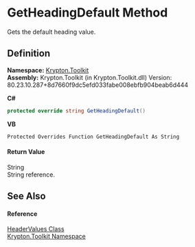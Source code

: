 # GetHeadingDefault Method


Gets the default heading value.



## Definition
**Namespace:** <a href="79d2eac2-21f4-54ff-7552-b20c33c30600.md">Krypton.Toolkit</a>  
**Assembly:** Krypton.Toolkit (in Krypton.Toolkit.dll) Version: 80.23.10.287+8d7660f9dc5efd033fabe008ebfb904beab6d444

**C#**
``` C#
protected override string GetHeadingDefault()
```
**VB**
``` VB
Protected Overrides Function GetHeadingDefault As String
```



#### Return Value
String  
String reference.

## See Also


#### Reference
<a href="4112288e-de78-4844-15df-99e074c71892.md">HeaderValues Class</a>  
<a href="79d2eac2-21f4-54ff-7552-b20c33c30600.md">Krypton.Toolkit Namespace</a>  
